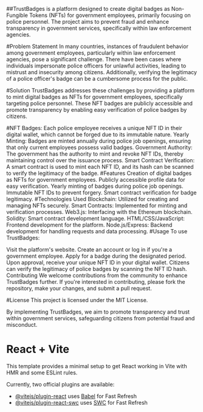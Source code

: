 
##TrustBadges is a platform designed to create digital badges as Non-Fungible Tokens (NFTs) for government employees, primarily focusing on police personnel. The project aims to prevent fraud and enhance transparency in government services, specifically within law enforcement agencies.

#Problem Statement
In many countries, instances of fraudulent behavior among government employees, particularly within law enforcement agencies, pose a significant challenge. There have been cases where individuals impersonate police officers for unlawful activities, leading to mistrust and insecurity among citizens. Additionally, verifying the legitimacy of a police officer's badge can be a cumbersome process for the public.

#Solution
TrustBadges addresses these challenges by providing a platform to mint digital badges as NFTs for government employees, specifically targeting police personnel. These NFT badges are publicly accessible and promote transparency by enabling easy verification of police badges by citizens.

#NFT Badges: Each police employee receives a unique NFT ID in their digital wallet, which cannot be forged due to its immutable nature.
Yearly Minting: Badges are minted annually during police job openings, ensuring that only current employees possess valid badges.
Government Authority: The government has the authority to mint and revoke NFT IDs, thereby maintaining control over the issuance process.
Smart Contract Verification: A smart contract is used to mint each NFT ID, and its hash can be scanned to verify the legitimacy of the badge.
#Features
Creation of digital badges as NFTs for government employees.
Publicly accessible profile data for easy verification.
Yearly minting of badges during police job openings.
Immutable NFT IDs to prevent forgery.
Smart contract verification for badge legitimacy.
#Technologies Used
Blockchain: Utilized for creating and managing NFTs securely.
Smart Contracts: Implemented for minting and verification processes.
Web3.js: Interfacing with the Ethereum blockchain.
Solidity: Smart contract development language.
HTML/CSS/JavaScript: Frontend development for the platform.
Node.js/Express: Backend development for handling requests and data processing.
#Usage
To use TrustBadges:

Visit the platform's website.
Create an account or log in if you're a government employee.
Apply for a badge during the designated period.
Upon approval, receive your unique NFT ID in your digital wallet.
Citizens can verify the legitimacy of police badges by scanning the NFT ID hash.
Contributing
We welcome contributions from the community to enhance TrustBadges further. If you're interested in contributing, please fork the repository, make your changes, and submit a pull request.

#License
This project is licensed under the MIT License.

By implementing TrustBadges, we aim to promote transparency and trust within government services, safeguarding citizens from potential fraud and misconduct.






# React + Vite

This template provides a minimal setup to get React working in Vite with HMR and some ESLint rules.

Currently, two official plugins are available:

- [@vitejs/plugin-react](https://github.com/vitejs/vite-plugin-react/blob/main/packages/plugin-react/README.md) uses [Babel](https://babeljs.io/) for Fast Refresh
- [@vitejs/plugin-react-swc](https://github.com/vitejs/vite-plugin-react-swc) uses [SWC](https://swc.rs/) for Fast Refresh

